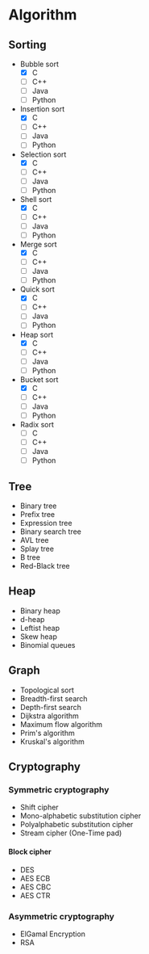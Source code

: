 # Algorithm
## Sorting
- Bubble sort
	- [X] C
	- [ ] C++
	- [ ] Java
	- [ ] Python
- Insertion sort
	- [X] C
	- [ ] C++
	- [ ] Java
	- [ ] Python
- Selection sort
	- [X] C
	- [ ] C++
	- [ ] Java
	- [ ] Python
- Shell sort
	- [X] C
	- [ ] C++
	- [ ] Java
	- [ ] Python
- Merge sort
	- [X] C
	- [ ] C++
	- [ ] Java
	- [ ] Python
- Quick sort
	- [X] C
	- [ ] C++
	- [ ] Java
	- [ ] Python
- Heap sort
	- [X] C
	- [ ] C++
	- [ ] Java
	- [ ] Python
- Bucket sort
	- [X] C
	- [ ] C++
	- [ ] Java
	- [ ] Python
- Radix sort
	- [ ] C
	- [ ] C++
	- [ ] Java
	- [ ] Python
## Tree
- Binary tree
- Prefix tree
- Expression tree
- Binary search tree
- AVL tree
- Splay tree
- B tree
- Red-Black tree
## Heap
- Binary heap
- d-heap
- Leftist heap
- Skew heap
- Binomial queues
## Graph
- Topological sort
- Breadth-first search
- Depth-first search
- Dijkstra algorithm
- Maximum flow algorithm
- Prim's algorithm 
- Kruskal's algorithm
## Cryptography
### Symmetric cryptography
- Shift cipher
- Mono-alphabetic substitution cipher
- Polyalphabetic substitution cipher
- Stream cipher (One-Time pad)
#### Block cipher
- DES
- AES ECB
- AES CBC
- AES CTR
### Asymmetric cryptography
- ElGamal Encryption
- RSA
